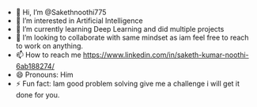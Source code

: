 - 👋 Hi, I’m @Sakethnoothi775
- 👀 I’m interested in Artificial Intelligence 
- 🌱 I’m currently learning Deep Learning and did multiple projects 
- 💞️ I’m looking to collaborate with same mindset as iam feel free to reach to work on anything.
- 📫 How to reach me https://www.linkedin.com/in/saketh-kumar-noothi-6ab188274/
- 😄 Pronouns: Him
- ⚡ Fun fact: Iam good problem solving give me a challenge i will get it done for you.

<!---
Sakethnoothi775/Sakethnoothi775 is a ✨ special ✨ repository because its `README.md` (this file) appears on your GitHub profile.
You can click the Preview link to take a look at your changes.
--->
